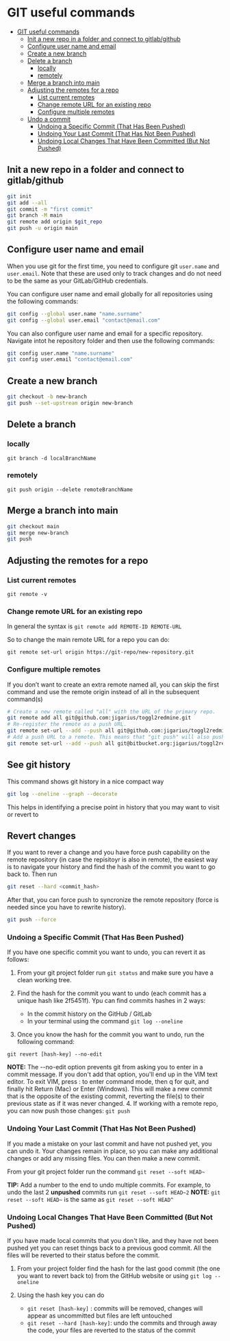# GIT useful commands

- [GIT useful commands](#git-useful-commands)
  - [Init a new repo in a folder and connect to gitlab/github](#init-a-new-repo-in-a-folder-and-connect-to-gitlabgithub)
  - [Configure user name and email](#configure-user-name-and-email)
  - [Create a new branch](#create-a-new-branch)
  - [Delete a branch](#delete-a-branch)
    - [locally](#locally)
    - [remotely](#remotely)
  - [Merge a branch into main](#merge-a-branch-into-main)
  - [Adjusting the remotes for a repo](#adjusting-the-remotes-for-a-repo)
    - [List current remotes](#list-current-remotes)
    - [Change remote URL for an existing repo](#change-remote-url-for-an-existing-repo)
    - [Configure multiple remotes](#configure-multiple-remotes)
  - [Undo a commit](#undo-a-commit)
    - [Undoing a Specific Commit (That Has Been Pushed)](#undoing-a-specific-commit-that-has-been-pushed)
    - [Undoing Your Last Commit (That Has Not Been Pushed)](#undoing-your-last-commit-that-has-not-been-pushed)
    - [Undoing Local Changes That Have Been Committed (But Not Pushed)](#undoing-local-changes-that-have-been-committed-but-not-pushed)

## Init a new repo in a folder and connect to gitlab/github

```bash
git init
git add --all
git commit -m "first commit"
git branch -M main
git remote add origin $git_repo
git push -u origin main
```

## Configure user name and email

When you use git for the first time, you need to configure git `user.name` and `user.email`. Note that these are used only to track changes and do not need to be the same as your GitLab/GitHub credentials.

You can configure user name and email globally for all repositories using the following commands:

```bash
git config --global user.name "name.surname"
git config --global user.email "contact@email.com"
```

You can also configure user name and email for a specific repository. Navigate intot he repository folder and then use the following commands:

```bash
git config user.name "name.surname"
git config user.email "contact@email.com"
```

## Create a new branch

```bash
git checkout -b new-branch
git push --set-upstream origin new-branch
```

## Delete a branch

### locally

`git branch -d localBranchName`

### remotely

`git push origin --delete remoteBranchName`

## Merge a branch into main

```bash
git checkout main
git merge new-branch
git push
```

## Adjusting the remotes for a repo

### List current remotes

`git remote -v`

### Change remote URL for an existing repo

In general the syntax is `git remote add REMOTE-ID REMOTE-URL`

So to change the main remote URL for a repo you can do:

`git remote set-url origin https://git-repo/new-repository.git`

### Configure multiple remotes

If you don’t want to create an extra remote named all, you can skip the first command and use the remote origin instead of all in the subsequent command(s)

```bash
# Create a new remote called "all" with the URL of the primary repo.
git remote add all git@github.com:jigarius/toggl2redmine.git
# Re-register the remote as a push URL.
git remote set-url --add --push all git@github.com:jigarius/toggl2redmine.git
# Add a push URL to a remote. This means that "git push" will also push to this git URL.
git remote set-url --add --push all git@bitbucket.org:jigarius/toggl2redmine.git
```

## See git history

This command shows git history in a nice compact way

```bash
git log --oneline --graph --decorate
```

This helps in identifying a precise point in history that you may want to visit or revert to

## Revert changes

If you want to rever a change and you have force push capability on the remote repository (in case the repisitoyr is also in remote), the easiest way is to navigate your history and find the hash of the commit you want to go back to. Then run

```bash
git reset --hard <commit_hash>
```

After that, you can force push to syncronize the remote repository (force is needed since you have to rewrite history).

```bash
git push --force
```

### Undoing a Specific Commit (That Has Been Pushed)

If you have one specific commit you want to undo, you can revert it as follows:

1. From your git project folder run `git status` and make sure you have a clean working tree.
2. Find the hash for the commit you want to undo (each commit has a unique hash like 2f5451f). Ypu can find commits hashes in 2 ways:

   - In the commit history on the GitHub / GitLab
   - In your terminal using the command `git log --oneline`

3. Once you know the hash for the commit you want to undo, run the following command:

`git revert [hash-key] --no-edit`
  
  **NOTE:** The --no-edit option prevents git from asking you to enter in a commit message. If you don't add that option, you'll end up in the VIM text editor. To exit VIM, press : to enter command mode, then q for quit, and finally hit Return (Mac) or Enter (Windows).
  This will make a new commit that is the opposite of the existing commit, reverting the file(s) to their previous state as if it was never changed.
4. If working with a remote repo, you can now push those changes: `git push`

### Undoing Your Last Commit (That Has Not Been Pushed)

If you made a mistake on your last commit and have not pushed yet, you can undo it.
Your changes remain in place, so you can make any additional changes or add any missing files. You can then make a new commit.

From your git project folder run the command `git reset --soft HEAD~`

**TIP:** Add a number to the end to undo multiple commits. For example, to undo the last 2 **unpushed** commits run `git reset --soft HEAD~2`
**NOTE:** `git reset --soft HEAD~` is the same as `git reset --soft HEAD^`

### Undoing Local Changes That Have Been Committed (But Not Pushed)

If you have made local commits that you don't like, and they have not been pushed yet you can reset things back to a previous good commit.
All the files will be reverted to their status before the commit.

1. From your project folder find the hash for the last good commit (the one you want to revert back to) from the GitHub website or using `git log --oneline`
2. Using the hash key you can do

   - `git reset [hash-key]` : commits will be removed, changes will appear as uncommitted but files are left untouched
   - `git reset --hard [hash-key]`: undo the commits and through away the code, your files are reverted to the status of the commit
